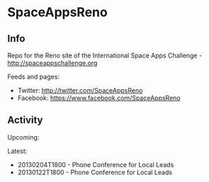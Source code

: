 SpaceAppsReno
=============

Info
-------------
Repo for the Reno site of the International Space Apps Challenge - http://spaceappschallenge.org

Feeds and pages:
* Twitter: http://twitter.com/SpaceAppsReno
* Facebook: https://www.facebook.com/SpaceAppsReno

Activity
-------------

Upcoming:

Latest:
* 20130204T1800 - Phone Conference for Local Leads
* 20130122T1800 - Phone Conference for Local Leads
